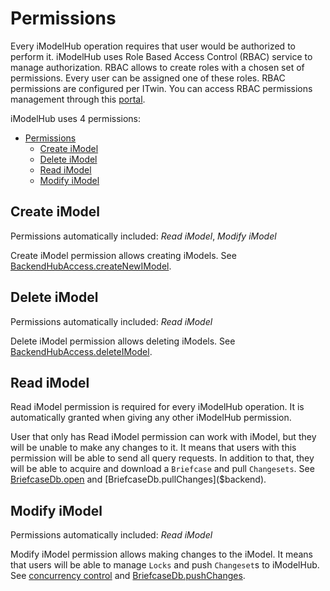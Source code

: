 # Permissions

Every iModelHub operation requires that user would be authorized to perform it. iModelHub uses Role Based Access Control (RBAC) service to manage authorization. RBAC allows to create roles with a chosen set of permissions. Every user can be assigned one of these roles. RBAC permissions are configured per ITwin. You can access RBAC permissions management through this [portal](https://connect.bentley.com).

iModelHub uses 4 permissions:

- [Permissions](#permissions)
  - [Create iModel](#create-imodel)
  - [Delete iModel](#delete-imodel)
  - [Read iModel](#read-imodel)
  - [Modify iModel](#modify-imodel)

## Create iModel

Permissions automatically included: _Read iModel_, _Modify iModel_

Create iModel permission allows creating iModels. See [BackendHubAccess.createNewIModel]($backend).

## Delete iModel

Permissions automatically included: _Read iModel_

Delete iModel permission allows deleting iModels. See [BackendHubAccess.deleteIModel]($backend).

## Read iModel

Read iModel permission is required for every iModelHub operation. It is automatically granted when giving any other iModelHub permission.

User that only has Read iModel permission can work with iModel, but they will be unable to make any changes to it. It means that users with this permission will be able to send all query requests. In addition to that, they will be able to acquire and download a `Briefcase` and pull `Changesets`. See [BriefcaseDb.open]($backend) and [BriefcaseDb.pullChanges]($backend).

## Modify iModel

Permissions automatically included: _Read iModel_

Modify iModel permission allows making changes to the iModel. It means that users will be able to manage `Locks` and push `Changeset`s to iModelHub. See [concurrency control](../backend/concurrencycontrol) and [BriefcaseDb.pushChanges]($backend).
